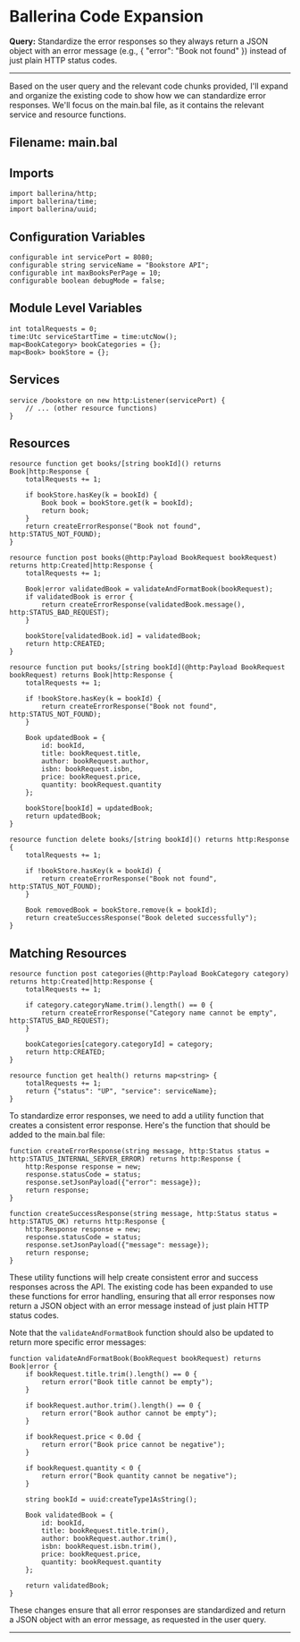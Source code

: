 # Ballerina Code Expansion

**Query:** Standardize the error responses so they always return a JSON object with an error message (e.g., { \"error\": \"Book not found\" }) instead of just plain HTTP status codes.

---

Based on the user query and the relevant code chunks provided, I'll expand and organize the existing code to show how we can standardize error responses. We'll focus on the main.bal file, as it contains the relevant service and resource functions.

## Filename: main.bal

## Imports

```ballerina
import ballerina/http;
import ballerina/time;
import ballerina/uuid;
```

## Configuration Variables

```ballerina
configurable int servicePort = 8080;
configurable string serviceName = "Bookstore API";
configurable int maxBooksPerPage = 10;
configurable boolean debugMode = false;
```

## Module Level Variables

```ballerina
int totalRequests = 0;
time:Utc serviceStartTime = time:utcNow();
map<BookCategory> bookCategories = {};
map<Book> bookStore = {};
```

## Services

```ballerina
service /bookstore on new http:Listener(servicePort) {
    // ... (other resource functions)
}
```

## Resources

```ballerina
resource function get books/[string bookId]() returns Book|http:Response {
    totalRequests += 1;

    if bookStore.hasKey(k = bookId) {
        Book book = bookStore.get(k = bookId);
        return book;
    }
    return createErrorResponse("Book not found", http:STATUS_NOT_FOUND);
}

resource function post books(@http:Payload BookRequest bookRequest) returns http:Created|http:Response {
    totalRequests += 1;

    Book|error validatedBook = validateAndFormatBook(bookRequest);
    if validatedBook is error {
        return createErrorResponse(validatedBook.message(), http:STATUS_BAD_REQUEST);
    }

    bookStore[validatedBook.id] = validatedBook;
    return http:CREATED;
}

resource function put books/[string bookId](@http:Payload BookRequest bookRequest) returns Book|http:Response {
    totalRequests += 1;

    if !bookStore.hasKey(k = bookId) {
        return createErrorResponse("Book not found", http:STATUS_NOT_FOUND);
    }

    Book updatedBook = {
        id: bookId,
        title: bookRequest.title,
        author: bookRequest.author,
        isbn: bookRequest.isbn,
        price: bookRequest.price,
        quantity: bookRequest.quantity
    };

    bookStore[bookId] = updatedBook;
    return updatedBook;
}

resource function delete books/[string bookId]() returns http:Response {
    totalRequests += 1;

    if !bookStore.hasKey(k = bookId) {
        return createErrorResponse("Book not found", http:STATUS_NOT_FOUND);
    }

    Book removedBook = bookStore.remove(k = bookId);
    return createSuccessResponse("Book deleted successfully");
}
```

## Matching Resources

```ballerina
resource function post categories(@http:Payload BookCategory category) returns http:Created|http:Response {
    totalRequests += 1;

    if category.categoryName.trim().length() == 0 {
        return createErrorResponse("Category name cannot be empty", http:STATUS_BAD_REQUEST);
    }

    bookCategories[category.categoryId] = category;
    return http:CREATED;
}

resource function get health() returns map<string> {
    totalRequests += 1;
    return {"status": "UP", "service": serviceName};
}
```

To standardize error responses, we need to add a utility function that creates a consistent error response. Here's the function that should be added to the main.bal file:

```ballerina
function createErrorResponse(string message, http:Status status = http:STATUS_INTERNAL_SERVER_ERROR) returns http:Response {
    http:Response response = new;
    response.statusCode = status;
    response.setJsonPayload({"error": message});
    return response;
}

function createSuccessResponse(string message, http:Status status = http:STATUS_OK) returns http:Response {
    http:Response response = new;
    response.statusCode = status;
    response.setJsonPayload({"message": message});
    return response;
}
```

These utility functions will help create consistent error and success responses across the API. The existing code has been expanded to use these functions for error handling, ensuring that all error responses now return a JSON object with an error message instead of just plain HTTP status codes.

Note that the `validateAndFormatBook` function should also be updated to return more specific error messages:

```ballerina
function validateAndFormatBook(BookRequest bookRequest) returns Book|error {
    if bookRequest.title.trim().length() == 0 {
        return error("Book title cannot be empty");
    }

    if bookRequest.author.trim().length() == 0 {
        return error("Book author cannot be empty");
    }

    if bookRequest.price < 0.0d {
        return error("Book price cannot be negative");
    }

    if bookRequest.quantity < 0 {
        return error("Book quantity cannot be negative");
    }

    string bookId = uuid:createType1AsString();

    Book validatedBook = {
        id: bookId,
        title: bookRequest.title.trim(),
        author: bookRequest.author.trim(),
        isbn: bookRequest.isbn.trim(),
        price: bookRequest.price,
        quantity: bookRequest.quantity
    };

    return validatedBook;
}
```

These changes ensure that all error responses are standardized and return a JSON object with an error message, as requested in the user query.

---
